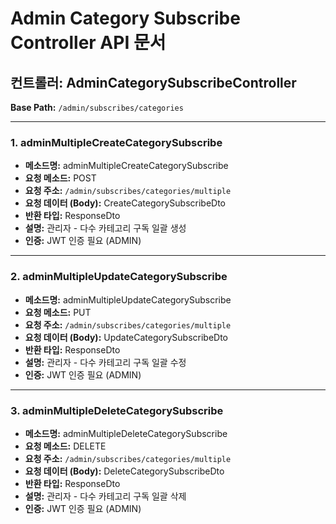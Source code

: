 # Admin Category Subscribe Controller API 문서

## 컨트롤러: AdminCategorySubscribeController

**Base Path:** `/admin/subscribes/categories`

---

### 1. adminMultipleCreateCategorySubscribe

- **메소드명:** adminMultipleCreateCategorySubscribe
- **요청 메소드:** POST
- **요청 주소:** `/admin/subscribes/categories/multiple`
- **요청 데이터 (Body):** CreateCategorySubscribeDto
- **반환 타입:** ResponseDto<MultipleResultType>
- **설명:** 관리자 - 다수 카테고리 구독 일괄 생성
- **인증:** JWT 인증 필요 (ADMIN)

---

### 2. adminMultipleUpdateCategorySubscribe

- **메소드명:** adminMultipleUpdateCategorySubscribe
- **요청 메소드:** PUT
- **요청 주소:** `/admin/subscribes/categories/multiple`
- **요청 데이터 (Body):** UpdateCategorySubscribeDto
- **반환 타입:** ResponseDto<MultipleResultType>
- **설명:** 관리자 - 다수 카테고리 구독 일괄 수정
- **인증:** JWT 인증 필요 (ADMIN)

---

### 3. adminMultipleDeleteCategorySubscribe

- **메소드명:** adminMultipleDeleteCategorySubscribe
- **요청 메소드:** DELETE
- **요청 주소:** `/admin/subscribes/categories/multiple`
- **요청 데이터 (Body):** DeleteCategorySubscribeDto
- **반환 타입:** ResponseDto<MultipleResultType>
- **설명:** 관리자 - 다수 카테고리 구독 일괄 삭제
- **인증:** JWT 인증 필요 (ADMIN)

